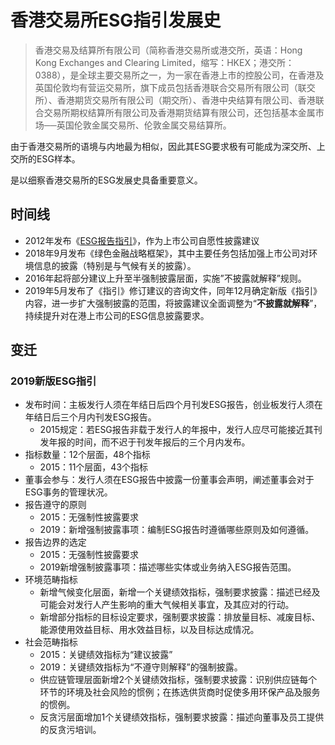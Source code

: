 # 香港交易所ESG指引发展史

> 香港交易及结算所有限公司（简称香港交易所或港交所，英语：Hong Kong Exchanges and Clearing Limited，缩写：HKEX；港交所：0388），是全球主要交易所之一，为一家在香港上市的控股公司，在香港及英国伦敦均有营运交易所，旗下成员包括香港联合交易所有限公司（联交所）、香港期货交易所有限公司（期交所）、香港中央结算有限公司、香港联合交易所期权结算所有限公司及香港期货结算有限公司，还包括基本金属市场──英国伦敦金属交易所、伦敦金属交易结算所。

由于香港交易所的语境与内地最为相似，因此其ESG要求极有可能成为深交所、上交所的ESG样本。

是以细察香港交易所的ESG发展史具备重要意义。

## 时间线

- 2012年发布《[ESG报告指引](https://www.hkex.com.hk/Listing/Rules-and-Guidance/Other-Resources/Listed-Issuers/Environmental-Social-and-Governance/ESG-Reporting-Guide-and-FAQs?sc_lang=zh-HK)》，作为上市公司自愿性披露建议
- 2018年9月发布《绿色金融战略框架》，其中主要任务包括加强上市公司对环境信息的披露（特别是与气候有关的披露）。
- 2016年起将部分建议上升至半强制披露层面，实施”不披露就解释”规则。
- 2019年5月发布了《指引》修订建议的咨询文件，同年12月确定新版《指引》内容，进一步扩大强制披露的范围，将披露建议全面调整为“**不披露就解释**”，持续提升对在港上市公司的ESG信息披露要求。

## 变迁

### 2019新版ESG指引

- 发布时间：主板发行人须在年结日后四个月刊发ESG报告，创业板发行人须在年结日后三个月内刊发ESG报告。
  - 2015规定：若ESG报告非载于发行人的年报中，发行人应尽可能接近其刊发年报的时间，而不迟于刊发年报后的三个月内发布。
- 指标数量：12个层面，48个指标 
  - 2015：11个层面，43个指标 
- 董事会参与：发行人须在ESG报告中披露一份董事会声明，阐述董事会对于ESG事务的管理状况。
- 报告遵守的原则    
  - 2015：无强制性披露要求
  - 2019：新增强制披露事项：编制ESG报告时遵循哪些原则及如何遵循。 
- 报告边界的选定  
  - 2015：无强制性披露要求  
  - 2019新增强制披露事项：描述哪些实体或业务纳入ESG报告范围。
- 环境范畴指标 
  - 新增气候变化层面，新增一个关键绩效指标，强制要求披露：描述已经及可能会对发行人产生影响的重大气候相关事宜，及其应对的行动。
  - 新增部分指标的目标设定要求，强制要求披露：排放量目标、减废目标、能源使用效益目标、用水效益目标，以及目标达成情况。
- 社会范畴指标  
  - 2015：关键绩效指标为“建议披露”
  - 2019：关键绩效指标为“不遵守则解释”的强制披露。 
  - 供应链管理层面新增2个关键绩效指标，强制要求披露：识别供应链每个环节的环境及社会风险的惯例；在拣选供货商时促使多用环保产品及服务的惯例。
  - 反贪污层面增加1个关键绩效指标，强制要求披露：描述向董事及员工提供的反贪污培训。